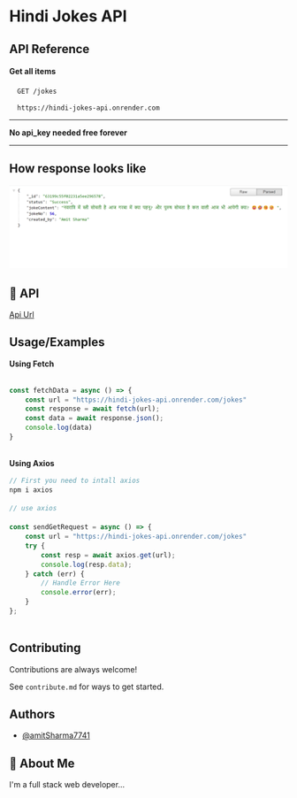 

# Hindi Jokes API

 

## API Reference

#### Get all items

```http
  GET /jokes
```
```http
  https://hindi-jokes-api.onrender.com
```
***
**No api_key needed free forever**  
***
 
 

## How response looks like
 
 
<img src="./image/image.png" alt="response">


## 🔗 API

[Api Url](https://hindi-jokes-api.onrender.com/jokes)
 

## Usage/Examples

**Using Fetch**
```javascript
 
const fetchData = async () => {
    const url = "https://hindi-jokes-api.onrender.com/jokes"
    const response = await fetch(url);
    const data = await response.json();
    console.log(data)
}
 
```

**Using Axios**

```javascript
// First you need to intall axios
npm i axios

// use axios 
 
const sendGetRequest = async () => {
    const url = "https://hindi-jokes-api.onrender.com/jokes"
    try {
        const resp = await axios.get(url);
        console.log(resp.data);
    } catch (err) {
        // Handle Error Here
        console.error(err);
    }
};
 
```

## Contributing

Contributions are always welcome!

See `contribute.md` for ways to get started.
 



## Authors

- [@amitSharma7741](https://github.com/amitSharma7741)





## 🚀 About Me
I'm a full stack web developer...


 
 




